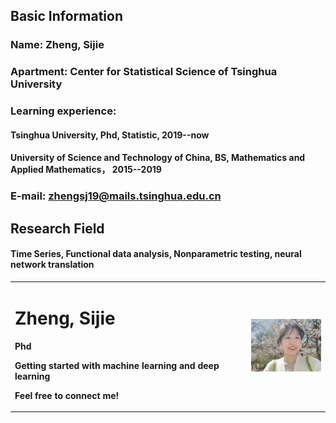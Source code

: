 ## Basic Information
### Name: Zheng, Sijie
### Apartment: Center for Statistical Science of Tsinghua University
### Learning experience: 
#### Tsinghua University, Phd, Statistic, 2019--now
#### University of Science and Technology of China, BS, Mathematics and Applied Mathematics， 2015--2019
### E-mail: zhengsj19@mails.tsinghua.edu.cn

## Research Field
#### Time Series, Functional data analysis, Nonparametric testing, neural network translation


<table border="0">
  <tr>
    <td width="75%">
      <h1> Zheng, Sijie</h1>
      <p><b>Phd</b></p>
      <p><b>Getting started with machine learning and deep learning</b></p>
      <p><b>Feel free to connect me!</b></p>
    </td>
    <td width="25%">
      <img src="/photo.jpg" width="100%">      
    </td>
  </tr>
</table>
